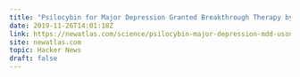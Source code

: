 ```yaml
---
title: "Psilocybin for Major Depression Granted Breakthrough Therapy by FDA"
date: 2019-11-26T14:01:18Z
link: https://newatlas.com/science/psilocybin-major-depression-mdd-usona-breakthrough-therapy-fda/?utm_medium=RSS&utm_source=hune
site: newatlas.com
topic: Hacker News
draft: false
---
```

